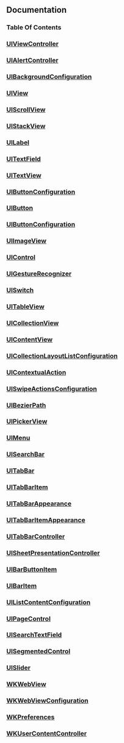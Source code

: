 ## Documentation

### Table Of Contents

### [UIViewController](uiviewcontroller.md#uiviewcontroller)

### [UIAlertController](uialertcontroller.md#uialertcontroller)

### [UIBackgroundConfiguration](uibackgroundconfiguration.md#uibackgroundconfiguration)

### [UIView](uiview.md#uiview)

### [UIScrollView](uiscrollview.md#uiscrollview)

### [UIStackView](uistackview.md#uistackview)

### [UILabel](uilabel.md#uilabel)

### [UITextField](uitextfield.md#uitextfield)

### [UITextView](uitextview.md#uitextview)

### [UIButtonConfiguration](uibuttonconfiguration.md#uibuttonconfiguration)

### [UIButton](uibutton.md#uibutton)

### [UIButtonConfiguration](uibuttonconfiguration.md#uibuttonconfiguration)

### [UIImageView](uiimageview.md#uiimageview)

### [UIControl](uicontrol.md#uicontrol)

### [UIGestureRecognizer](uigesturerecognizer.md#uigesturerecognizer)

### [UISwitch](uiswitch.md#uiswitch)

### [UITableView](uitableview.md#uitableview)

### [UICollectionView](uicollectionview.md#uicollectionview)

### [UIContentView](uicontentview.md#uicontentview)

### [UICollectionLayoutListConfiguration](uicollectionlayoutlistconfiguration.md#uicollectionlayoutlistconfiguration)

### [UIContextualAction](uicontextualaction.md#uicontextualaction)

### [UISwipeActionsConfiguration](uiswipeactionsconfiguration.md#uiswipeactionsconfiguration)

### [UIBezierPath](uibezierpath.md#uibezierpath)

### [UIPickerView](uipickerview.md#uipickerview)

### [UIMenu](uimenu.md#uimenu)

### [UISearchBar](uisearchbar.md#uisearchbar)

### [UITabBar](uitabbar.md#uitabbar)

### [UITabBarItem](uitabbaritem.md#uitabbaritem)

### [UITabBarAppearance](uitabbarappearance.md#uitabbarappearance)

### [UITabBarItemAppearance](uitabbaritemappearance.md#uitabbaritemappearance)

### [UITabBarController](uitabbarcontroller.md#uitabbarcontroller)

### [UISheetPresentationController](uisheetpresentationcontroller.md#uisheetpresentationcontroller)

### [UIBarButtonItem](uibarbuttonitem.md#uibarbuttonitem)

### [UIBarItem](uibaritem.md#uibaritem)

### [UIListContentConfiguration](uilistcontentconfiguration.md#uilistcontentconfiguration)

### [UIPageControl](uipagecontrol.md#uiswitch)

### [UISearchTextField](uisearchtextfield.md#uiswitch)

### [UISegmentedControl](uisegmentedcontrol.md#uiswitch)

### [UISlider](uislider.md#uiswitch)

### [WKWebView](wkwebview.md#wkwebview)

### [WKWebViewConfiguration](wkwebviewconfiguration.md#wkwebviewconfiguration)

### [WKPreferences](wkpreferences.md#wkpreferences)

### [WKUserContentController](wkusercontentcontroller.md#wkusercontentcontroller)
